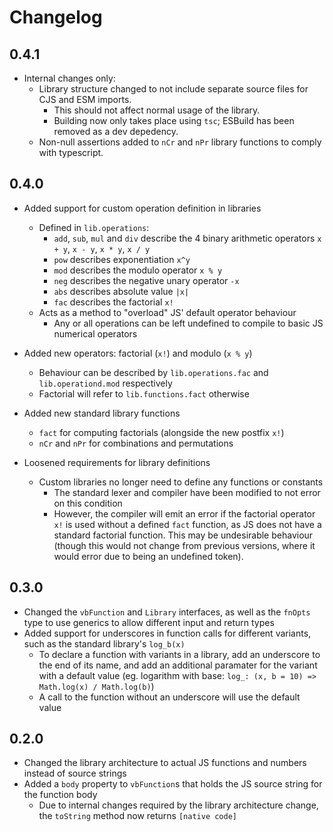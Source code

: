 # Changelog

## 0.4.1

- Internal changes only:
    - Library structure changed to not include separate source files for CJS and ESM imports.
        - This should not affect normal usage of the library.
        - Building now only takes place using `tsc`; ESBuild has been removed as a dev depedency.
    - Non-null assertions added to `nCr` and `nPr` library functions to comply with typescript.

## 0.4.0

- Added support for custom operation definition in libraries
    - Defined in `lib.operations`:
        - `add`, `sub`, `mul` and `div` describe the 4 binary arithmetic operators `x + y`, `x - y`, `x * y`, `x / y`
        - `pow` describes exponentiation `x^y`
        - `mod` describes the modulo operator `x % y`
        - `neg` describes the negative unary operator `-x`
        - `abs` describes absolute value `|x|`
        - `fac` describes the factorial `x!`
    - Acts as a method to "overload" JS' default operator behaviour
        - Any or all operations can be left undefined to compile to basic JS numerical operators

- Added new operators: factorial (`x!`) and modulo (`x % y`)
    - Behaviour can be described by `lib.operations.fac` and `lib.operationd.mod` respectively
    - Factorial will refer to `lib.functions.fact` otherwise

- Added new standard library functions
    - `fact` for computing factorials (alongside the new postfix `x!`)
    - `nCr` and `nPr` for combinations and permutations

- Loosened requirements for library definitions
    - Custom libraries no longer need to define any functions or constants
        - The standard lexer and compiler have been modified to not error on this condition
        - However, the compiler will emit an error if the factorial operator `x!` is used without a defined `fact` function, as JS does not have a standard factorial function. This may be undesirable behaviour (though this would not change from previous versions, where it would error due to being an undefined token).

## 0.3.0

- Changed the `vbFunction` and `Library` interfaces, as well as the `fnOpts` type to use generics to allow different input and return types
- Added support for underscores in function calls for different variants, such as the standard library's `log_b(x)`
    - To declare a function with variants in a library, add an underscore to the end of its name, and add an additional paramater for the variant with a default value (eg. logarithm with base: `log_: (x, b = 10) => Math.log(x) / Math.log(b)`)
    - A call to the function without an underscore will use the default value

## 0.2.0

- Changed the library architecture to actual JS functions and numbers instead of source strings
- Added a `body` property to `vbFunction`s that holds the JS source string for the function body
    - Due to internal changes required by the library architecture change, the `toString` method now returns `[native code]`